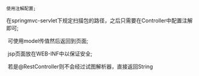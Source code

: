 	使用注解配置;

​	在springmvc-servlet下规定扫描包的路径，之后只需要在Controller中配置注解即可;

​	可使用model传值然后返回到页面;

​	jsp页面放在WEB-INF中以保证安全;

​	若是@RestController则不会经过试图解析器，直接返回String

